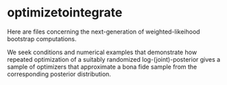 # optimizetointegrate
Here are files concerning the next-generation of weighted-likeihood bootstrap computations. 

We seek conditions and numerical examples that demonstrate how repeated optimization of a
suitably randomized log-(joint)-posterior gives a sample of optimizers that approximate a
bona fide sample from the corresponding posterior distribution.
